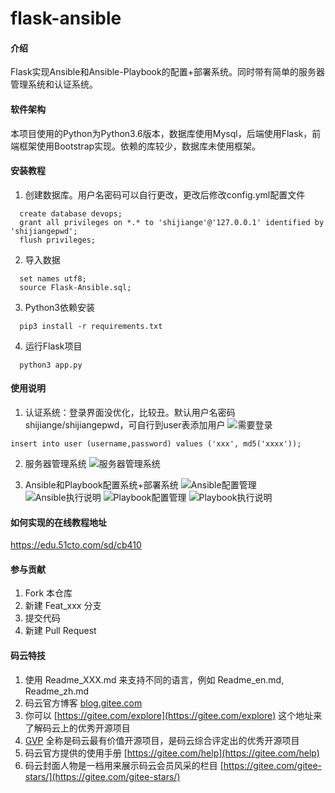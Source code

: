 # flask-ansible

#### 介绍
Flask实现Ansible和Ansible-Playbook的配置+部署系统。同时带有简单的服务器管理系统和认证系统。

#### 软件架构
本项目使用的Python为Python3.6版本，数据库使用Mysql，后端使用Flask，前端框架使用Bootstrap实现。依赖的库较少，数据库未使用框架。


#### 安装教程

1. 创建数据库。用户名密码可以自行更改，更改后修改config.yml配置文件

```
  create database devops;  
  grant all privileges on *.* to 'shijiange'@'127.0.0.1' identified by 'shijiangepwd';  
  flush privileges;
```

2. 导入数据

```
  set names utf8;  
  source Flask-Ansible.sql;
```

3. Python3依赖安装
```  
  pip3 install -r requirements.txt
```
4. 运行Flask项目
```  
  python3 app.py
```

#### 使用说明

1. 认证系统：登录界面没优化，比较丑。默认用户名密码shijiange/shijiangepwd，可自行到user表添加用户
![需要登录](https://images.gitee.com/uploads/images/2019/0710/111040_c8e2f6e3_129867.png "认证.png")
```
insert into user (username,password) values ('xxx', md5('xxxx'));
```
2. 服务器管理系统
![服务器管理系统](https://images.gitee.com/uploads/images/2019/0710/111256_364aa699_129867.png "服务器管理.png")

3. Ansible和Playbook配置系统+部署系统
![Ansible配置管理](https://images.gitee.com/uploads/images/2019/0710/111415_7c10e8ad_129867.png "Ansible配置管理.png")
![Ansible执行说明](https://images.gitee.com/uploads/images/2019/0710/111449_c7e23e77_129867.png "Ansible执行说明.png")
![Playbook配置管理](https://images.gitee.com/uploads/images/2019/0710/111629_00b26a56_129867.png "Playbook配置管理.png")
![Playbook执行说明](https://images.gitee.com/uploads/images/2019/0710/111704_67af05d0_129867.png "Playbook执行说明.png")

#### 如何实现的在线教程地址
  https://edu.51cto.com/sd/cb410

#### 参与贡献

1. Fork 本仓库
2. 新建 Feat_xxx 分支
3. 提交代码
4. 新建 Pull Request


#### 码云特技

1. 使用 Readme\_XXX.md 来支持不同的语言，例如 Readme\_en.md, Readme\_zh.md
2. 码云官方博客 [blog.gitee.com](https://blog.gitee.com)
3. 你可以 [https://gitee.com/explore](https://gitee.com/explore) 这个地址来了解码云上的优秀开源项目
4. [GVP](https://gitee.com/gvp) 全称是码云最有价值开源项目，是码云综合评定出的优秀开源项目
5. 码云官方提供的使用手册 [https://gitee.com/help](https://gitee.com/help)
6. 码云封面人物是一档用来展示码云会员风采的栏目 [https://gitee.com/gitee-stars/](https://gitee.com/gitee-stars/)